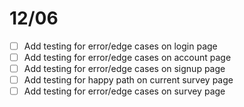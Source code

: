 # 12/06
- [ ] Add testing for error/edge cases on login page
- [ ] Add testing for error/edge cases on account page
- [ ] Add testing for error/edge cases on signup page
- [ ] Add testing for happy path on current survey page
- [ ] Add testing for error/edge cases on survey page